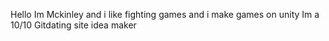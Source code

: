 Hello Im Mckinley and i like fighting games and i make games on unity
Im a 10/10
Gitdating site idea maker
